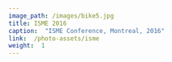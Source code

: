 ```yaml
---
image_path: /images/bike5.jpg
title: ISME 2016
caption:  "ISME Conference, Montreal, 2016"
link:  /photo-assets/isme
weight:  1
---
```



